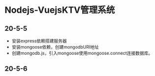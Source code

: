 # Nodejs-VuejsKTV管理系统

##  20-5-5
- 安装express依赖搭建服务器
- 安装mongoose依赖，创建mongodbURI地址
- 创建mongodb.js，引入mongoose使用mongoose.connect连接数据库。
## 20-5-6
